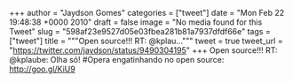 
+++
author = "Jaydson Gomes"
categories = ["tweet"]
date = "Mon Feb 22 19:48:38 +0000 2010"
draft = false
image = "No media found for this Tweet"
slug = "598af23e9527d05e03fbea281b81a7937dfdf66e"
tags = ["tweet"]
title = """Open source!!! RT: @kplau..."""
tweet = true
tweet_url = "https://twitter.com/jaydson/status/9490304195"
+++
Open source!!! RT: @kplaube: Olha só! #Opera engatinhando no open source: http://goo.gl/KiU9
